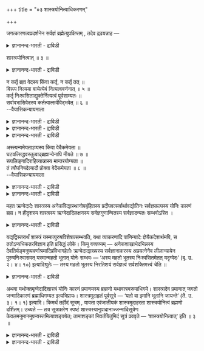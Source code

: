 +++
title = "०३ शास्त्रयोनित्वाधिकरणम्"

+++

जगत्कारणत्वप्रदर्शनेन सर्वज्ञं ब्रह्मेत्युपक्षिप्तम् , तदेव द्रढयन्नाह —

<details><summary>ज्ञानानन्द-भारती - द्राविडी</summary>

जगत्तिऩ् कारणत्तऩ्मैयै ऎडुत्तुक् काट्टिऩदिऩाल् पिरह्मम् सर्वक्ञम्
(ऎल्लाम् अऱिन्ददु) ऎऩ्ऱु सॊऩ्ऩदाग आगिविट्टदु। अदैये
उऱुदिप्पडुत्तुगिऱवऱागच् चॊल्गिऱार्।
</details>

शास्त्रयोनित्वात् ॥ ३ ॥  
<details><summary>ज्ञानानन्द-भारती - द्राविडी</summary>

सास्त्रयोऩित्वात्: ॥ ३ ॥
</details>

न कर्तृ ब्रह्म वेदस्य किंवा कर्तृ, न कर्तृ तत् ॥  
विरूप नित्यया वाचेत्येवं नित्यत्ववर्णनात् ॥ ५ ॥  
कर्तृ निःश्वसिताद्युक्तेर्नित्यत्वं पूर्वसाम्यतः ॥  
सर्वावभासिवेदस्य कर्तत्वात्सर्वविद्भवेत् ॥ ६ ॥  
--वैयासिकन्यायमाला

<details><summary>ज्ञानानन्द-भारती - द्राविडी</summary>

पिरहीमम् वेदत्तैच् चॆय्दवरा अल्लदु ल्लैया? अवर् सॆय्दवरल्ल। "हे विरूब!
नित्यमाऩ वाक्किऩाल् (ऎऩ्ऩै स्तुदिसॆय्युम् पडि सॆय् )” ऎऩ्ऱिव्विदम्
वेदत्तिऱ्कु नित्यत्तऩ्मै सॊल्लप्पट्टिरुप्पदाल्
</details>

<details><summary>ज्ञानानन्द-भारती - द्राविडी</summary>

वेदत्तै प्रह्मत्तिऩ् मूच्चाग सॊल्लियिरुप्पदैक् कॊण्डु पिरह्मम् वेदत्तै
सॆय्दवर्। मुन्दैय कल्बत्तिल् उळ्ळदऱ्कु ऒप्पागवे इन्द कल्बत्तिलुम्
वेदत्तै वॆळियिडुवदिऩाल् वेदमाऩदु नित्यमागिऱदु। ऎल्ला अर्त् तङ्गळैयुम्
अऱिविक्कुम् वेदत्तै सॆय्गिऱवरायिरुक्कुम् तऩ्मैयाल् (पिरह्मम्)
ऎल्लामऱिन्दवरागुम् (सर्वक्ञर्)।
</details>

<details><summary>ज्ञानानन्द-भारती - द्राविडी</summary>

सन्देहत्तिलिरुन्दे विषयत्तै अऱिन्दु कॊळ्ळक् कूडियदिऩाल् तऩित्तु
ऎडुत्तुच् चॊल्ल अवसियमिल्लै।
</details>

अस्त्यन्यमेयताऽप्यस्य किंवा वेदैकमेयता ॥  
घटवत्सिद्धवस्तुत्वाद्ब्रह्मान्येनापि मीयते ॥ ७ ॥  
रूपलिङ्गादिराहित्यान्नास्य मान्तरयोग्यता ॥  
तं त्वौपनिषदेत्यादौ प्रोक्ता वेदैकमेयता ॥ ८ ॥  
--वैयासिकन्यायमाला

<details><summary>ज्ञानानन्द-भारती - द्राविडी</summary>

इदऱ्कु (पिरह्मत्तिऱ्कु) वेऱु पिरमाणङ्गळालुम् अऱियप्पडुम् तऩ्मैयुण्डा?
अल्लदु वेदम् ऒऩ्ऱिऩा लेये अऱियप्पडुम्दऩ्मैया? पिरह्ममाऩदु, कुडम् पोल
मुऩ्ऩालेये सित्तमायिरुक्कुम् वस्तुवाऩदिऩाल्, वेऱु पिरमाणत्तिऩालुम्
अऱियत् तगुन्ददुदाऩ्।
</details>

<details><summary>ज्ञानानन्द-भारती - द्राविडी</summary>

इदऱ्कु रूबम् लिङ्गम् मुदलियऩ इल्लाददिऩाल् वेऱु पिरमाणत्तिऱ्कु विषयमागुम्
तऩ्मै किडैयादु। 'उबनिषत्तिल् कण्ड अन्द (पुरुषऩैये केट्किऱेऩ्) ऎऩ्बदु
मुदलाऩविडत्तिल् वेदम् ऒऩ्ऱिऩालेये अऱियप् पडुम् तऩ्मै नऩ्गु
सॊल्लप्पट्टिरुक्किऱदु।
</details>

महत ऋग्वेदादेः शास्त्रस्य अनेकविद्यास्थानोपबृंहितस्य
प्रदीपवत्सर्वार्थावद्योतिनः सर्वज्ञकल्पस्य योनिः कारणं ब्रह्म। न
हीदृशस्य शास्त्रस्य ऋग्वेदादिलक्षणस्य सर्वज्ञगुणान्वितस्य सर्वज्ञादन्यतः
सम्भवोऽस्ति ।

<details><summary>ज्ञानानन्द-भारती - द्राविडी</summary>

अनेग वित्यास्ताऩङ्गळाल् उबगरिक्कप् पट्ट तायुम्, तीबत्तैप्पोल् ऎल्ला
विषयङ्गळैयुम् पिरगासप्पडुत्तुवदायुम् सर्वक्ञम्बोल् उळ्ळदायुम्, पॆरिय
तायुम् उळ्ळ रुक्वेदम् मुदलाऩ सास्तिरत्तिऱ्कु ‘योऩि’ कारणमायिरुप्पदु
पिरह्मम्। सर्वक्ञ कुणत्तु टऩ्गूडिऩ रुक्वेदम् मुदलियदै स्वरूबमागवुडैय
इव्विद सास्तिरत्तिऱ्कु सर्वक्ञरैत् तविर्त्तु वेऱॊरुवरिडमिरुन्दु उत्पत्ति
इरादु अल्लवा!
</details>

यद्यद्विस्तरार्थं शास्त्रं यस्मात्पुरुषविशेषात्सम्भवति, यथा व्याकरणादि
पाणिन्यादेः ज्ञेयैकदेशार्थमपि, स ततोऽप्यधिकतरविज्ञान इति प्रसिद्धं
लोके। किमु वक्तव्यम् — अनेकशाखाभेदभिन्नस्य
देवतिर्यङ्मनुष्यवर्णाश्रमादिप्रविभागहेतोः ऋग्वेदाद्याख्यस्य
सर्वज्ञानाकरस्य अप्रयत्नेनैव लीलान्यायेन पुरुषनिःश्वासवत् यस्मान्महतो
भूतात् योनेः सम्भवः — ‘अस्य महतो भूतस्य निःश्वसितमेतत् यदृग्वेदः’ (बृ.
उ. २। ४। १०) इत्यादिश्रुतेः — तस्य महतो भूतस्य निरतिशयं सर्वज्ञत्वं
सर्वशक्तिमत्त्वं चेति ॥

<details><summary>ज्ञानानन्द-भारती - द्राविडी</summary>

सप्तम् अदिगमागवुम्, अर्त्तम् कॊञ्जमागवुम् उळ्ळ ऎन्द ऎन्द सास्तिरम् ऎन्द
पुरुषऩिडमिरुन्दु उण्डागिऱदो अवर् अन्द सास्तिरत्तैक्काट्टिलुम् अदिग
अऱिवुळ्ळवर्। अऱियवेण्डियदिल् ऒरु पगुदियैये पॊरुळागक् कॊण्ड वियागरणादि
सास्तिरङ्गळैक् काट्टिलुम् पाणिऩि मुदलियवर्गळ् अदिग ञाऩम् उळ्ळवर्गळागक्
काणप्पडुगिऱार्गळ् ऎऩ्बदु उलगमॆङ्गुम् पिरसित्तमाऩदु। अनेगसागैक् ळागप्
पिरिन्दु वेऱुबट्टिरुप्पदाय्, तेवर् मिरुगम् मऩिदर् वर्णम् आसिरमम् मुदलाऩ
पिरिवुगळुक्कुक् कारणमाय्, ऎल्ला ञाऩङ्गळुक्कुम् सुरङ्गमाय्, इरुक्कुम्
रुक्वेदम् मुदलिय पॆयरुडैय सास्तिरत्तिऱ्कु, "रुक्वेदमॆऩ्ऱ ऎदुवो अदु इन्द
पॆरिय पूदत्तिऩ् मूच्चु” (पिरुहत् २; ४-१०) ऎऩ्बदु मुदलिय
सुरुदियिलिरुन्दु, मऩिदऩुडैय मूच्चुप्पोल विळैयाट्टाग ऎन्द पॆरिय पूदमागिऱ
कारणत् तिलिरुन्दु उऱ्पत्तियो, अन्द पॆरिय पूदत्तिऱ्कु ऎल्लैयऱ्ऱसर्वक्ञत्
तऩ्मैयुम् सर्वसक्तियुडऩ् कूडियिरुक्कुम् तऩ्मैयुम् उण्डु ऎऩ्ऱु सॊल्ल
वेण्डुमा?
</details>

अथवा यथोक्तमृग्वेदादिशास्त्रं योनिः कारणं प्रमाणमस्य ब्रह्मणो
यथावत्स्वरूपाधिगमे। शास्त्रादेव प्रमाणात् जगतो जन्मादिकारणं
ब्रह्माधिगम्यत इत्यभिप्रायः। शास्त्रमुदाहृतं पूर्वसूत्रे — ‘यतो वा
इमानि भूतानि जायन्ते’ (तै. उ. ३। १। १) इत्यादि। किमर्थं तर्हीदं
सूत्रम् , यावता एवंजातीयकं शास्त्रमुदाहरता शास्त्रयोनित्वं ब्रह्मणो
दर्शितम्। उच्यते — तत्र सूत्राक्षरेण स्पष्टं
शास्त्रस्यानुपादानाज्जन्मादिसूत्रेण केवलमनुमानमुपन्यस्तमित्याशङ्क्येत;
तामाशङ्कां निवर्तयितुमिदं सूत्रं प्रववृते — ‘शास्त्रयोनित्वात्’ इति ॥ ३
॥

<details><summary>ज्ञानानन्द-भारती - द्राविडी</summary>

अल्लदु: मुऩ् सॊऩ्ऩबडिक्कुळ्ळ रुक्वेदम् मुदलाऩ सास्तिरम् इन्द
पिरह्मत्तिऩ् उळ्ळबडियुळ्ळ स्वरूबत्तै अऱियुम् विषयत्तिल् "योऩि” कारणम्,
पिरमाणम्। सास्तिरमागिय पिरमाणत्तिलिरुन्दु ताऩ् जगत्तिऱ्कु जऩ्मम्
मुदलियत्तिऱ्कुक् कारणमायुळ्ळ पिरह्मम् अऱियप्पडुगिऱदु ऎऩ्ऱु अबिप्पिरायम्।
मुऩ् सूत्रत्तिल् “ऎदिलिरुन्दे इन्द पूदङ्गळ् उण्डागिऩ्ऱ ऩवो" ऎऩ्बदु
मुदलिय सास्तिरम् सॊल्लप्पट्टदु।
</details>

<details><summary>ज्ञानानन्द-भारती - द्राविडी</summary>

“मुऩ् सूत्रत्तिलेये इदु मादिरि सास्तिरत्तै ऎडुत्तुच् चॊल्वदाल्,
पिरह्मत्तिऱ्कु सास्तिरत्तै पिरमाणमायुडैयदायिरुक्कुम् तऩ्मै काट्टियिरुक्
कैयिल्, ऎदऱ्काग इन्द सूत्रम्?” ऎऩ्ऱाल् सॊल्गिऱोम्। अङ्गे मुन्दिऩ
सूत्रत्तिलुळ्ळ अक्षरङ्गळिऩाल् तॆळिवाग सास्तिरम् सॊल्लप् पडाददिऩाल्,
वॆऱुम् अऩुमाऩम् सॊल्लप्पट्ट तॆऩ्ऱु सन्देहिक्कलाम्; अन्द सन्देहत्तै
निविरुत्ति सॆय्दु कॊडुप्पदऱ्काग "सास्तिरत्तै कारणमायुडैयदाल्” ऎऩ्ऱु इन्द
सूत्रम् एऱ्पट्टदु।
</details>

